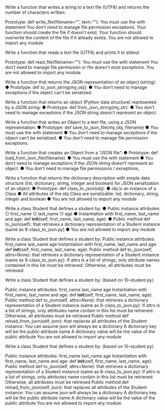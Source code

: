 Write a function that writes a string to a text file (UTF8) and returns the number of characters written:

Prototype: def write_file(filename="", text=""):
You must use the with statement
You don’t need to manage file permission exceptions.
Your function should create the file if doesn’t exist.
Your function should overwrite the content of the file if it already exists.
You are not allowed to import any module


Write a function that reads a text file (UTF8) and prints it to stdout:

Prototype: def read_file(filename=""):
You must use the with statement
You don’t need to manage file permission or file doesn't exist exceptions.
You are not allowed to import any module

Write a function that returns the JSON representation of an object (string):
● Prototype: def to_json_string(my_obj):
● You don’t need to manage exceptions if the object can’t be serialized.

Write a function that returns an object (Python data structure) represented by a JSON string:
● Prototype: def from_json_string(my_str):
● You don’t need to manage exceptions if the JSON string doesn’t represent an object.

Write a function that writes an Object to a text file, using a JSON representation:
● Prototype: def save_to_json_file(my_obj, filename)
● You must use the with statement
● You don’t need to manage exceptions if the object can’t be serialized.
● You don’t need to manage file permission exceptions.

Write a function that creates an Object from a “JSON file”:
● Prototype: def load_from_json_file(filename):
● You must use the with statement
● You don’t need to manage exceptions if the JSON string doesn’t represent an object.
● You don’t need to manage file permissions / exceptions.

Write a function that returns the dictionary description with simple data structure (list,
dictionary, string, integer and boolean) for JSON serialization of an object:
● Prototype: def class_to_json(obj):
● obj is an instance of a Class
● All attributes of the obj Class are serializable: list, dictionary, string, integer and
boolean
● You are not allowed to import any module

Write a class Student that defines a student by:
● Public instance attributes:
○ first_name
○ last_name
○ age
● Instantiation with first_name, last_name and age: def __init__(self,
first_name, last_name, age):
● Public method def to_json(self): that retrieves a dictionary representation of a
Student instance (same as 8-class_to_json.py)
● You are not allowed to import any module

Write a class Student that defines a student by:
Public instance attributes:
first_name
last_name
age
Instantiation with first_name, last_name and age: def __init__(self, first_name, last_name, age):
Public method def to_json(self, attrs=None): that retrieves a dictionary representation of a Student instance (same as 8-class_to_json.py):
If attrs is a list of strings, only attribute names contained in this list must be retrieved.
Otherwise, all attributes must be retrieved


Write a class Student that defines a student by: (based on 10-student.py)

Public instance attributes:
first_name
last_name
age
Instantiation with first_name, last_name and age: def __init__(self, first_name, last_name, age):
Public method def to_json(self, attrs=None): that retrieves a dictionary representation of a Student instance (same as 8-class_to_json.py):
If attrs is a list of strings, only attributes name contain in this list must be retrieved.
Otherwise, all attributes must be retrieved
Public method def reload_from_json(self, json): that replaces all attributes of the Student instance:
You can assume json will always be a dictionary
A dictionary key will be the public attribute name
A dictionary value will be the value of the public attribute
You are not allowed to import any module



Write a class Student that defines a student by: (based on 10-student.py)

Public instance attributes:
first_name
last_name
age
Instantiation with first_name, last_name and age: def __init__(self, first_name, last_name, age):
Public method def to_json(self, attrs=None): that retrieves a dictionary representation of a Student instance (same as 8-class_to_json.py):
If attrs is a list of strings, only attributes name contain in this list must be retrieved.
Otherwise, all attributes must be retrieved
Public method def reload_from_json(self, json): that replaces all attributes of the Student instance:
You can assume json will always be a dictionary
A dictionary key will be the public attribute name
A dictionary value will be the value of the public attribute
You are not allowed to import any module
